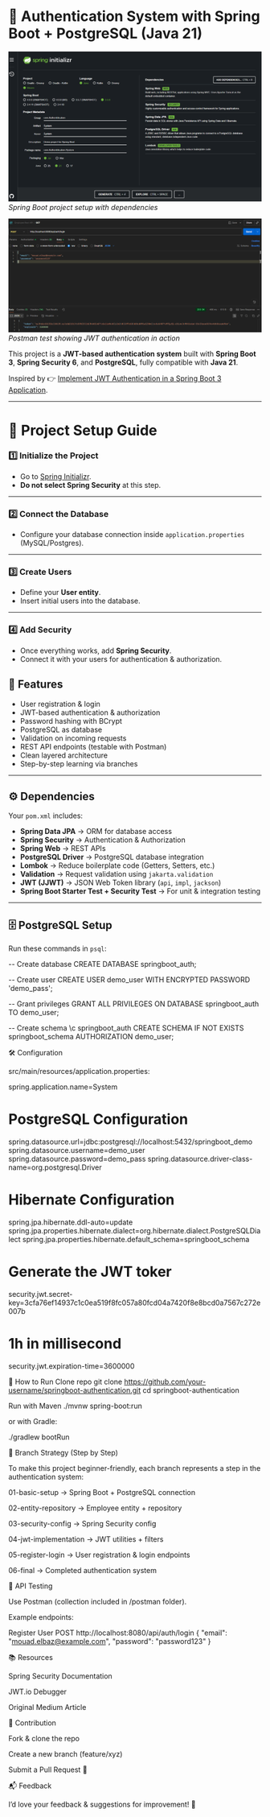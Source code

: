 # 🔐 Authentication System with Spring Boot + PostgreSQL (Java 21)

![Spring Initializr Setup](/public/springInitializr.png)
*Spring Boot project setup with dependencies*

![Postman JWT Test](/public/image.png)
*Postman test showing JWT authentication in action*

This project is a **JWT-based authentication system** built with **Spring Boot 3**, **Spring Security 6**, and **PostgreSQL**, fully compatible with **Java 21**.  

Inspired by 👉 [Implement JWT Authentication in a Spring Boot 3 Application](https://medium.com/@tericcabrel/implement-jwt-authentication-in-a-spring-boot-3-application-5839e4fd8fac).

---

# 🚀 Project Setup Guide

### 1️⃣ Initialize the Project
- Go to [Spring Initializr](https://start.spring.io/).
- **Do not select Spring Security** at this step.

---

### 2️⃣ Connect the Database
- Configure your database connection inside `application.properties` (MySQL/Postgres).

---

### 3️⃣ Create Users
- Define your **User entity**.
- Insert initial users into the database.

---

### 4️⃣ Add Security
- Once everything works, add **Spring Security**.
- Connect it with your users for authentication & authorization.

  
## 🎯 Features

- User registration & login
- JWT-based authentication & authorization
- Password hashing with BCrypt
- PostgreSQL as database
- Validation on incoming requests
- REST API endpoints (testable with Postman)
- Clean layered architecture
- Step-by-step learning via branches

---

## ⚙️ Dependencies

Your `pom.xml` includes:

- **Spring Data JPA** → ORM for database access  
- **Spring Security** → Authentication & Authorization  
- **Spring Web** → REST APIs  
- **PostgreSQL Driver** → PostgreSQL database integration  
- **Lombok** → Reduce boilerplate code (Getters, Setters, etc.)  
- **Validation** → Request validation using `jakarta.validation`  
- **JWT (JJWT)** → JSON Web Token library (`api`, `impl`, `jackson`)  
- **Spring Boot Starter Test + Security Test** → For unit & integration testing  

---

## 🗄️ PostgreSQL Setup

Run these commands in `psql`:

  -- Create database
  CREATE DATABASE springboot_auth;
  
  -- Create user
  CREATE USER demo_user WITH ENCRYPTED PASSWORD 'demo_pass';
  
  -- Grant privileges
  GRANT ALL PRIVILEGES ON DATABASE springboot_auth TO demo_user;
  
  -- Create schema
  \c springboot_auth
  CREATE SCHEMA IF NOT EXISTS springboot_schema AUTHORIZATION demo_user;

🛠️ Configuration

src/main/resources/application.properties:


spring.application.name=System

# PostgreSQL Configuration
spring.datasource.url=jdbc:postgresql://localhost:5432/springboot_demo
spring.datasource.username=demo_user
spring.datasource.password=demo_pass
spring.datasource.driver-class-name=org.postgresql.Driver

# Hibernate Configuration
spring.jpa.hibernate.ddl-auto=update
spring.jpa.properties.hibernate.dialect=org.hibernate.dialect.PostgreSQLDialect
spring.jpa.properties.hibernate.default_schema=springboot_schema


# Generate the JWT toker
security.jwt.secret-key=3cfa76ef14937c1c0ea519f8fc057a80fcd04a7420f8e8bcd0a7567c272e007b
# 1h in millisecond
security.jwt.expiration-time=3600000


🚀 How to Run
Clone repo
git clone https://github.com/your-username/springboot-authentication.git
cd springboot-authentication

Run with Maven
./mvnw spring-boot:run


or with Gradle:

./gradlew bootRun

📌 Branch Strategy (Step by Step)

To make this project beginner-friendly, each branch represents a step in the authentication system:

01-basic-setup → Spring Boot + PostgreSQL connection

02-entity-repository → Employee entity + repository

03-security-config → Spring Security config

04-jwt-implementation → JWT utilities + filters

05-register-login → User registration & login endpoints

06-final → Completed authentication system


🧪 API Testing

Use Postman (collection included in /postman folder).

Example endpoints:

Register User
POST http://localhost:8080/api/auth/login
{
  "email": "mouad.elbaz@example.com",
  "password": "password123"
}

📚 Resources

Spring Security Documentation

JWT.io Debugger

Original Medium Article

🤝 Contribution

Fork & clone the repo

Create a new branch (feature/xyz)

Submit a Pull Request 🚀

📬 Feedback


I’d love your feedback & suggestions for improvement! 🙌
